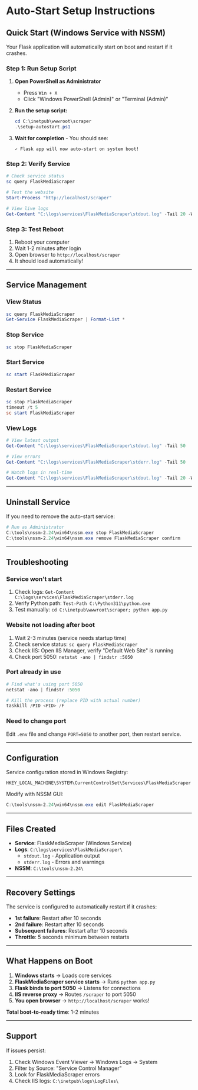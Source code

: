 # Auto-Start Setup Instructions

## Quick Start (Windows Service with NSSM)

Your Flask application will automatically start on boot and restart if it crashes.

### Step 1: Run Setup Script

1. **Open PowerShell as Administrator**
   - Press `Win + X`
   - Click "Windows PowerShell (Admin)" or "Terminal (Admin)"

2. **Run the setup script:**
   ```powershell
   cd C:\inetpub\wwwroot\scraper
   .\setup-autostart.ps1
   ```

3. **Wait for completion** - You should see:
   ```
   ✓ Flask app will now auto-start on system boot!
   ```

### Step 2: Verify Service

```powershell
# Check service status
sc query FlaskMediaScraper

# Test the website
Start-Process "http://localhost/scraper"

# View live logs
Get-Content "C:\logs\services\FlaskMediaScraper\stdout.log" -Tail 20 -Wait
```

### Step 3: Test Reboot

1. Reboot your computer
2. Wait 1-2 minutes after login
3. Open browser to `http://localhost/scraper`
4. It should load automatically!

---

## Service Management

### View Status
```powershell
sc query FlaskMediaScraper
Get-Service FlaskMediaScraper | Format-List *
```

### Stop Service
```powershell
sc stop FlaskMediaScraper
```

### Start Service
```powershell
sc start FlaskMediaScraper
```

### Restart Service
```powershell
sc stop FlaskMediaScraper
timeout /t 5
sc start FlaskMediaScraper
```

### View Logs
```powershell
# View latest output
Get-Content "C:\logs\services\FlaskMediaScraper\stdout.log" -Tail 50

# View errors
Get-Content "C:\logs\services\FlaskMediaScraper\stderr.log" -Tail 50

# Watch logs in real-time
Get-Content "C:\logs\services\FlaskMediaScraper\stdout.log" -Tail 20 -Wait
```

---

## Uninstall Service

If you need to remove the auto-start service:

```powershell
# Run as Administrator
C:\tools\nssm-2.24\win64\nssm.exe stop FlaskMediaScraper
C:\tools\nssm-2.24\win64\nssm.exe remove FlaskMediaScraper confirm
```

---

## Troubleshooting

### Service won't start
1. Check logs: `Get-Content C:\logs\services\FlaskMediaScraper\stderr.log`
2. Verify Python path: `Test-Path C:\Python311\python.exe`
3. Test manually: `cd C:\inetpub\wwwroot\scraper; python app.py`

### Website not loading after boot
1. Wait 2-3 minutes (service needs startup time)
2. Check service status: `sc query FlaskMediaScraper`
3. Check IIS: Open IIS Manager, verify "Default Web Site" is running
4. Check port 5050: `netstat -ano | findstr :5050`

### Port already in use
```powershell
# Find what's using port 5050
netstat -ano | findstr :5050

# Kill the process (replace PID with actual number)
taskkill /PID <PID> /F
```

### Need to change port
Edit `.env` file and change `PORT=5050` to another port, then restart service.

---

## Configuration

Service configuration stored in Windows Registry:
```
HKEY_LOCAL_MACHINE\SYSTEM\CurrentControlSet\Services\FlaskMediaScraper
```

Modify with NSSM GUI:
```powershell
C:\tools\nssm-2.24\win64\nssm.exe edit FlaskMediaScraper
```

---

## Files Created

- **Service**: FlaskMediaScraper (Windows Service)
- **Logs**: `C:\logs\services\FlaskMediaScraper\`
  - `stdout.log` - Application output
  - `stderr.log` - Errors and warnings
- **NSSM**: `C:\tools\nssm-2.24\`

---

## Recovery Settings

The service is configured to automatically restart if it crashes:
- **1st failure**: Restart after 10 seconds
- **2nd failure**: Restart after 10 seconds
- **Subsequent failures**: Restart after 10 seconds
- **Throttle**: 5 seconds minimum between restarts

---

## What Happens on Boot

1. **Windows starts** → Loads core services
2. **FlaskMediaScraper service starts** → Runs `python app.py`
3. **Flask binds to port 5050** → Listens for connections
4. **IIS reverse proxy** → Routes `/scraper` to port 5050
5. **You open browser** → `http://localhost/scraper` works!

**Total boot-to-ready time**: 1-2 minutes

---

## Support

If issues persist:
1. Check Windows Event Viewer → Windows Logs → System
2. Filter by Source: "Service Control Manager"
3. Look for FlaskMediaScraper errors
4. Check IIS logs: `C:\inetpub\logs\LogFiles\`
